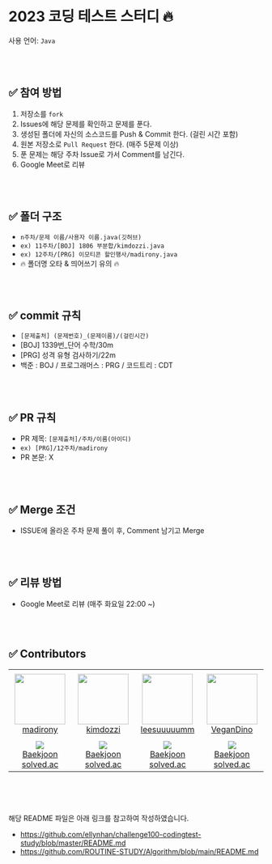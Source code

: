 # 2023 코딩 테스트 스터디 🔥
사용 언어: `Java`

<br />
<br />

## ✅ 참여 방법
1. 저장소를 `fork` 
2. Issues에 해당 문제를 확인하고 문제를 푼다.
3. 생성된 폴더에 자신의 소스코드를 Push & Commit 한다. (걸린 시간 포함)
4. 원본 저장소로 `Pull Request` 한다. (매주 5문제 이상)
5. 푼 문제는 해당 주차 Issue로 가서 Comment를 남긴다.
6. Google Meet로 리뷰



<br />
<br />

## ✅ 폴더 구조
- `n주차/문제 이름/사용자 이름.java(깃허브)`
- `ex) 11주차/[BOJ] 1806 부분합/kimdozzi.java`
- `ex) 12주차/[PRG] 이모티콘 할인행사/madirony.java`
- 🔥 폴더명 오타 & 띄어쓰기 유의 🔥

<br />
<br />

## ✅ commit 규칙
- `[문제출처] (문제번호)_(문제이름)/(걸린시간)`
- [BOJ] 1339번_단어 수학/30m
- [PRG] 성격 유형 검사하기/22m
- 백준 : BOJ / 프로그래머스 : PRG / 코드트리 : CDT

<br />
<br />

## ✅ PR 규칙
- PR 제목: `[문제출처]/주차/이름(아이디)`
- `ex) [PRG]/12주차/madirony`
- PR 본문: X

<br />
<br />

## ✅ Merge 조건
- ISSUE에 올라온 주차 문제 풀이 후, Comment 남기고 Merge

<br />
<br />

## ✅ 리뷰 방법
- Google Meet로 리뷰 (매주 화요일 22:00 ~)

<br />
<br />

## ✅ Contributors
<table>
    <tr height="140px">
        <td align="center" width="130px">
            <a href="https://github.com/madirony"><img height="100px" width="100px" src="https://avatars.githubusercontent.com/u/48685874?v=4"/></a>
            <br />
            <a href="https://github.com/madirony">madirony</a>
        </td>
        <td align="center" width="130px">
            <a href="https://github.com/kimdozzi"><img height="100px" width="100px" src="https://avatars.githubusercontent.com/u/95005061?v=4"/></a>
            <br />
            <a href="https://github.com/kimdozzi">kimdozzi</a>
        </td>
        <td align="center" width="130px">
            <a href="https://github.com/leesuuuuumm"><img height="100px" width="100px" src="https://avatars.githubusercontent.com/u/58407737?v=4"/></a>
            <br />
            <a href="https://github.com/leesuuuuumm">leesuuuuumm</a>
        </td>
        <td align="center" width="130px">
            <a href="https://github.com/VeganDino"><img height="100px" width="100px" src="https://avatars.githubusercontent.com/u/56749776?v=4"/></a>
            <br />
            <a href="https://github.com/VeganDino">VeganDino</a>
        </td>
      <tr height="50px">
        <td align="center">
            <img src="http://mazassumnida.wtf/api/mini/generate_badge?boj=madirony52" />
            <br />
            <a href="https://www.acmicpc.net/user/madirony52">Baekjoon</a>
            <br />
            <a href="https://solved.ac/profile/madirony52">solved.ac</a>
        </td>
        <td align="center">
            <img src="http://mazassumnida.wtf/api/mini/generate_badge?boj=kimdozzi" />
            <br />
            <a href="https://www.acmicpc.net/user/kimdozzi">Baekjoon</a>
            <br />
            <a href="https://solved.ac/profile/kimdozzi">solved.ac</a>
        </td>
        <td align="center">
            <img src="http://mazassumnida.wtf/api/mini/generate_badge?boj=tnalsdlm" />
            <br />
            <a href="https://www.acmicpc.net/user/tnalsdlm">Baekjoon</a>
            <br />
            <a href="https://solved.ac/profile/tnalsdlm">solved.ac</a>
        </td>
        <td align="center">
            <img src="http://mazassumnida.wtf/api/mini/generate_badge?boj=oneyear" />
            <br />
            <a href="https://www.acmicpc.net/user/oneyear">Baekjoon</a>
            <br />
            <a href="https://solved.ac/profile/oneyear">solved.ac</a>
        </td>
    </tr>
    </tr>
    
</table>
<br />
<br />
<br />


해당 README 파일은 아래 링크를 참고하여 작성하였습니다. 
- https://github.com/ellynhan/challenge100-codingtest-study/blob/master/README.md 
- https://github.com/ROUTINE-STUDY/Algorithm/blob/main/README.md

